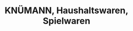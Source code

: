 ---
title: "KNÜMANN, Haushaltswaren, Spielwaren"
url: /selm/knuemann-haushaltswaren-spielwaren/
shop: Baumarkt
---